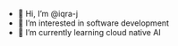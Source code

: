 - 👋 Hi, I’m @iqra-j
- 👀 I’m interested in software development
- 🌱 I’m currently learning cloud native AI


<!---
iqra-j/iqra-j is a ✨ special ✨ repository because its `README.md` (this file) appears on your GitHub profile.
You can click the Preview link to take a look at your changes.
--->
